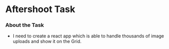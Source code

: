 # Aftershoot Task

### About the Task

-   I need to create a react app which is able to handle thousands of image uploads and show it on the Grid.
